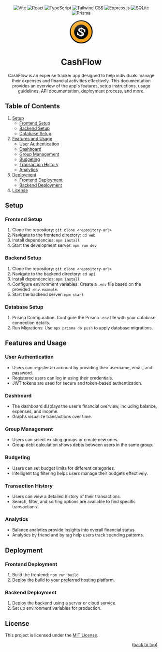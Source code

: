 <br />
<div align="center">

![Vite](https://img.shields.io/badge/Vite-B73BFE?style=for-the-badge&logo=vite&logoColor=FFD62E)
![React](https://img.shields.io/badge/React-20232A?style=for-the-badge&logo=react&logoColor=61DAFB)
![TypeScript](https://img.shields.io/badge/TypeScript-007ACC?style=for-the-badge&logo=typescript&logoColor=white)
![Tailwind CSS](https://img.shields.io/badge/Tailwind_CSS-38B2AC?style=for-the-badge&logo=tailwind-css&logoColor=white)
![Express.js](https://img.shields.io/badge/Express.js-000000?style=for-the-badge&logo=express&logoColor=white)
![SQLite](https://img.shields.io/badge/SQLite-07405E?style=for-the-badge&logo=sqlite&logoColor=white)
![Prisma](https://img.shields.io/badge/Prisma-3982CE?style=for-the-badge&logo=Prisma&logoColor=white)

<img src="web\public\logo.png" alt="Logo" width="80" height="80">

  <h1 align="center" id="readme-top">CashFlow</h3>

  <p align="center">
    CashFlow is an expense tracker app designed to help individuals manage their expenses and financial activities effectively. This documentation provides an overview of the app's features, setup instructions, usage guidelines, API documentation, deployment process, and more.
  </p>
</div>

## Table of Contents

1. [Setup](#setup)
   - [Frontend Setup](#frontend-setup)
   - [Backend Setup](#backend-setup)
   - [Database Setup](#database-setup)
2. [Features and Usage](#features-and-usage)
   - [User Authentication](#user-authentication)
   - [Dashboard](#dashboard)
   - [Group Management](#group-management)
   - [Budgeting](#budgeting)
   - [Transaction History](#transaction-history)
   - [Analytics](#analytics)
3. [Deployment](#deployment)
   - [Frontend Deployment](#frontend-deployment)
   - [Backend Deployment](#backend-deployment)
4. [License](#license)

## Setup

### Frontend Setup

1. Clone the repository: `git clone <repository-url>`
2. Navigate to the frontend directory: `cd web`
3. Install dependencies: `npm install`
4. Start the development server: `npm run dev`

### Backend Setup

1. Clone the repository: `git clone <repository-url>`
2. Navigate to the backend directory: `cd api`
3. Install dependencies: `npm install`
4. Configure environment variables: Create a `.env` file based on the provided `.env.example`.
5. Start the backend server: `npm start`

### Database Setup

1. Prisma Configuration: Configure the Prisma `.env` file with your database connection details.
2. Run Migrations: Use `npx prisma db push` to apply database migrations.

## Features and Usage

### User Authentication

- Users can register an account by providing their username, email, and password.
- Registered users can log in using their credentials.
- JWT tokens are used for secure and token-based authentication.

### Dashboard

- The dashboard displays the user's financial overview, including balance, expenses, and income.
- Graphs visualize transactions over time.

### Group Management

- Users can select existing groups or create new ones.
- Group debt calculation shows debts between users in the same group.

### Budgeting

- Users can set budget limits for different categories.
- Intelligent tag filtering helps users manage their budgets effectively.

### Transaction History

- Users can view a detailed history of their transactions.
- Search, filter, and sorting options are available to find specific transactions.

### Analytics

- Balance analytics provide insights into overall financial status.
- Analytics by friend and by tag help users track spending patterns.

## Deployment

### Frontend Deployment

1. Build the frontend: `npm run build`
2. Deploy the build to your preferred hosting platform.

### Backend Deployment

1. Deploy the backend using a server or cloud service.
2. Set up environment variables for production.

## License

This project is licensed under the [MIT License](LICENSE).

<p align="right">(<a href="#readme-top">back to top</a>)</p>
